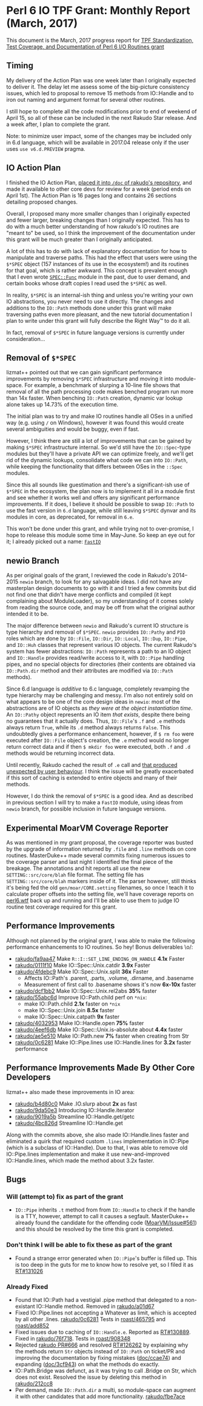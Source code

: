 # Perl 6 IO TPF Grant: Monthly Report (March, 2017)

This document is the March, 2017 progress report for [TPF Standardization,
Test Coverage, and Documentation of Perl 6 I/O Routines
grant](http://news.perlfoundation.org/2017/01/grant-proposal-standardization.html)

## Timing

My delivery of the Action Plan was one week later than I originally
expected to deliver it. The delay let me assess some of the big-picture
consistency issues, which led to proposal to remove 15 methods from IO::Handle
and to iron out naming and argument format for several other routines.

I still hope to complete all the code modifications prior to end of weekend of
April 15, so all of these can be included in the next Rakudo Star release. And
a week after, I plan to complete the grant.

Note: to minimize user impact, some of the changes may be included only in
6.d language, which will be available in 2017.04 release only if the user uses
`use v6.d.PREVIEW` pragma.

## IO Action Plan

I finished the IO Action Plan, [placed it into `/doc` of rakudo's repository](https://github.com/rakudo/rakudo/blob/nom/docs/2017-IO-Grant--Action-Plan.md), and made it available to other core devs for
review for a week (period ends on April 1st). The Action Plan is 16 pages long and
contains 26 sections detailing proposed changes.

Overall, I proposed many more smaller changes than I originally expected and
fewer larger, breaking changes than I originally expected. This has to do
with a much better understanding of how rakudo's IO routines are "meant to" be
used, so I think the improvement of the documentation under this grant will
be much greater than I originally anticipated.

A lot of this has to do with lack of explanatory documentation for how to
manipulate and traverse paths. This had the effect that users were using the
`$*SPEC` object (157 instances of its use in the ecosystem!) and its routines
for that goal, which is rather awkward.
This concept is prevalent enough that I even wrote [`SPEC::Func`](https://github.com/zoffixznet/perl6-SPEC-Func) module in the
past, due to user demand, and certain books whose draft copies I read used
the `$*SPEC` as well.

In reality, `$*SPEC` is an internal-ish thing and unless you're writing your
own IO abstractions, you never need to use it directly. The changes and
additions to the `IO::Path` methods done under this grant will make traversing
paths even more pleasant, and the new tutorial documentation I plan to write
under this grant will fully describe the Right Way™ to do it all.

In fact, removal of `$*SPEC` in future language versions is currently under
consideration...

## Removal of `$*SPEC`

lizmat++ pointed out that we can gain significant performance improvements by
removing `$*SPEC` infrastructure and moving it into module-space. For example,
a benchmark of slurping a 10-line file shows that removal of all the
path processing code makes benched program run more than 14x faster. When
benching `IO::Path` creation, dynamic var lookup alone takes up 14.73% of
the execution time.

The initial plan was to try and make IO routines handle all OSes in a unified
way (e.g. using `/` on Windows), however it was found this would create
several ambiguities and would be buggy, even if fast.

However, I think there are still a lot of improvements that can be gained
by making `$*SPEC` infrastructure internal. So we'd still have the
`IO::Spec`-type modules but they'll have a private API we can optimize freely,
and we'll get rid of the dynamic lookups, consolidate what code we can into
`IO::Path`, while keeping the functionality that differs between OSes in the
`::Spec` modules.

Since this all sounds like guestimation and there's a significant-ish use of
`$*SPEC` in the ecosystem, the plan now is to implement it all in a module
first and see whether it works well and offers any significant performance
improvements. If it does, I believe it should be possible to swap `IO::Path`
to use the fast version in `6.d` language, while still leaving `$*SPEC` dynvar
and its modules in core, as deprecated, for removal in `6.e`.

This won't be done under this grant, and while trying not to over-promise, I
hope to release this module some time in May-June. So keep an eye out for it; I
already picked out a name: [`FastIO`](https://modules.perl6.org/repo/FastIO)

## newio Branch

As per original goals of the grant, I reviewed the code in Rakudo's 2014–2015
`newio` branch, to look for any salvagable ideas. I did not have any masterplan
design documents to go with it and I tried a few commits but did not find one
that didn't have merge conflicts and compiled (it kept complaining about
ModuleLoader), so my understanding of it comes solely from reading the source
code, and may be off from what the original author intended it to be.

The major difference between `newio` and Rakudo's current IO structure is
type hierarchy and removal of `$*SPEC`. `newio` provides `IO::Pathy` and
`PIO` roles which are done by `IO::File`, `IO::Dir`, `IO::Local`, `IO::Dup`,
`IO::Pipe`, and `IO::Huh` classes that represent various IO objects. The current
Rakudo's system has fewer abstractions: `IO::Path` represents a path to an IO
object and `IO::Handle` provides read/write access to it, with `IO::Pipe`
handling pipes, and no special objects for directories (their contents are
obtained via `IO::Path.dir` method and their attributes are modified via
`IO::Path` methods).

Since 6.d language is *additive* to 6.c language, completely revamping the
type hierarchy may be challenging and messy. I'm also not entirely sold on what
appears to be one of the core design ideas in `newio`: most of the
abstractions are of IO objects as *they were at the object instantiation time*. An `IO::Pathy` object represents an IO item *that exists*, despite there being
no guarantees that it actually does. Thus, `IO::File`'s `.f` and `.e` methods
always return `True`, while its `.d` method always returns `False`. This
undoubtedly gives a performance enhancement, however, if
`$ rm foo` were executed after `IO::File` object's creation, the `.e` method
would no longer return correct data and if then `$ mkdir foo` were
executed, both `.f` and `.d` methods would be returning incorrect data.

Until recently, Rakudo cached the result of `.e` call and [that produced
unexpected by user behaviour](https://rt.perl.org/Ticket/Display.html?id=130889). I think the
issue will be greatly exacerbated if this sort of caching is extended to entire
objects and many of their methods.

However, I do think the removal of `$*SPEC` is a good idea. And as described in
previous section I will try to make a `FastIO` module, using ideas from `newio`
branch, for possible inclusion in future language versions.

## Experimental MoarVM Coverage Reporter

As was mentioned in my grant proposal, the coverage reporter was busted by
the upgrade of information returned by `.file` and `.line` methods on core
routines.
MasterDuke++ made several commits fixing numerous issues to the coverage
parser and last night I identified the final piece of the breakage. The
annotations and hit reports all use the new `SETTING::src/core/blah` file
format. The setting file has `SETTING::src/core/blah` markers inside of it.
The parser however, still thinks it's being fed the old `gen/moar/CORE.setting`
 filenames, so once I teach it to calculate proper offsets
into the setting file, we'll have coverage reports on [perl6.wtf](https://perl6.wtf) back up and running and I'll be able to use them
to judge IO routine test coverage required for this grant.

## Performance Improvements

Although not planned by the original grant, I was able to make the following
performance enhancements to IO routines. So hey! Bonus deliverables \o/:

- [rakudo/fa9aa47](https://github.com/rakudo/rakudo/commit/fa9aa47) Make `R::I::SET_LINE_ENDING_ON_HANDLE` **4.1x** Faster
- [rakudo/0111f10](https://github.com/rakudo/rakudo/commit/0111f10) Make IO::Spec::Unix.catdir **3.9x** Faster
- [rakudo/4fdebc9](https://github.com/rakudo/rakudo/commit/4fdebc9) Make IO::Spec::Unix.split **36x** Faster
    - Affects IO::Path's .parent, .parts, .volume, .dirname, and .basename
    - Measurement of first call to .basename shows it's now **6x-10x** faster
- [rakudo/dcf1bb2](https://github.com/rakudo/rakudo/commit/dcf1bb2) Make IO::Spec::Unix.rel2abs **35%** faster
- [rakudo/55abc6d](https://github.com/rakudo/rakudo/commit/55abc6d) Improve IO::Path.child perf on `*nix`:
    - make IO::Path.child **2.1x** faster on `*nix`
    - make IO::Spec::Unix.join **8.5x** faster
    - make IO::Spec::Unix.catpath **9x** faster
- [rakudo/4032953](https://github.com/rakudo/rakudo/commit/4032953) Make IO::Handle.open **75%** faster
- [rakudo/4eef6db](https://github.com/rakudo/rakudo/commit/4eef6dbf3789502205c254314f27ef33af549adc) Make IO::Spec::Unix.is-absolute about **4.4x** faster
- [rakudo/ae5e510](https://github.com/rakudo/rakudo/commit/ae5e510fd00c5544d99f56d6aeb17d222d56b220) Make IO::Path.new **7%** faster when creating from Str
- [rakudo/0c6281](https://github.com/rakudo/rakudo/commit/0c6281518e5c78113121968df0cf7404aa949dd3) Make IO::Pipe.lines use IO::Handle.lines for **3.2x** faster performance

## Performance Improvements Made By Other Core Developers

lizmat++ also made these improvements in IO area:

- [rakudo/b4d80c0](https://github.com/rakudo/rakudo/commit/b4d80c0) Make .IO.slurp about **2x** as fast
- [rakudo/9da50e3](https://github.com/rakudo/rakudo/commit/9da50e3) Introducing IO::Handle.iterator
- [rakudo/9019a5b](https://github.com/rakudo/rakudo/commit/9019a5b) Streamline IO::Handle.get/getc
- [rakudo/4bc826d](https://github.com/rakudo/rakudo/commit/4bc826d) Streamline IO::Handle.get

Along with the commits above, she also made IO::Handle.lines faster and
eliminated a quirk that required
custom `.lines` implementation in IO::Pipe (which is a subclass of IO::Handle).
Due to that, I was able to remove old IO::Pipe.lines implementation and make it
use new-and-improved IO::Handle.lines, which made the
method about 3.2x faster.

## Bugs

### Will (attempt to) fix as part of the grant

- `IO::Pipe` inherits `.t` method from from `IO::Handle` to check if the handle
is a TTY, however, attempt to call it causes a segfault. MasterDuke++ already
found the candidate for the offending code
([MoarVM/Issue#561](https://github.com/MoarVM/MoarVM/issues/561)) and this
should be resolved by the time this grant is completed.

### Don't think I will be able to fix these as part of the grant

- Found a strange error generated when `IO::Pipe`'s buffer is filled up.
This is too deep in the guts for me to know how to resolve yet, so I filed it as
    [RT#131026](https://rt.perl.org/Ticket/Display.html?id=131026)

### Already Fixed

- Found that IO::Path had a vestigial .pipe method that delegated to a
    non-existant IO::Handle method. Removed in [rakudo/a01d67](https://github.com/rakudo/rakudo/commit/a01d6794d2d37b574011198cc4928f77f8c33361)
- Fixed IO::Pipe.lines not accepting a Whatever as limit, which is accepted by
    all other .lines. [rakudo/0c6281](https://github.com/rakudo/rakudo/commit/0c6281518e5c78113121968df0cf7404aa949dd3)
    Tests in [roast/465795](https://github.com/perl6/roast/commit/465795c458041e66e33e32e2de2b8cd358be5961) and [roast/add852](https://github.com/perl6/roast/commit/add852b082a2fca83dbefe03d890dd5939c5ff45)
- Fixed issues due to caching of `IO::Handle.e`. Reported as
    [RT#130889](https://rt.perl.org/Ticket/Display.html?id=130889). Fixed in
    [rakudo/76f718](https://github.com/rakudo/rakudo/commit/76f71878da61731f33b457e84c7b0e801c64af66).
    Tests in [roast/908348](https://github.com/perl6/roast/commit/908348eef18b1c33f1bd8d879b9bb16f002fb6f7)
- Rejected [rakudo PR#666](https://github.com/rakudo/rakudo/pull/666)
    and resolved [RT#126262](https://rt.perl.org/Ticket/Display.html?id=126262) by explaining why the methods return `Str` objects instead of `IO::Path` on
    ticket/PR and improving the documentation by
    fixing mistakes ([doc/ccae74](https://github.com/perl6/doc/commit/ccae74a1502285d8b82697b68a8e26a31ca762d7)) and expanding ([doc/3cf943](https://github.com/perl6/doc/commit/3cf943d86bef3744146e31e106815a00a2a81f4a)) on what the methods do exactly.
- IO::Path.Bridge was defunct, as it was trying to call .Bridge on Str, which
    does not exist. Resolved the issue by deleting this method in [rakudo/212cc8](https://github.com/rakudo/rakudo/commit/212cc8ae5d)
- Per demand, made `IO::Path.dir` a multi, so module-space can augment it with
    other candidates that add more functionality. [rakudo/fbe7ace](https://github.com/rakudo/rakudo/commit/fbe7ace6fc19d86ac1cb0519654e4239c1a17129)

